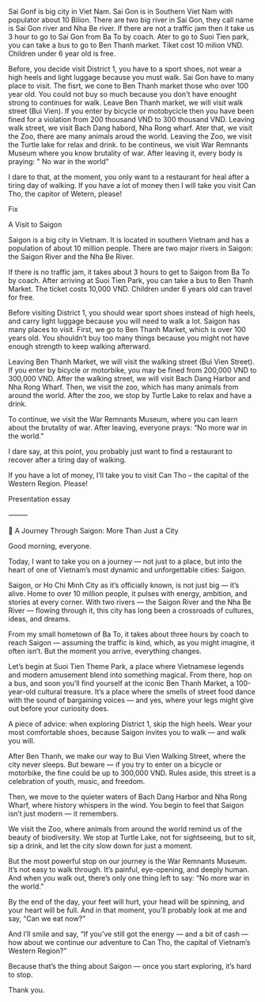 Sai Gonf is big city in Viet Nam. Sai Gon is in Southern Viet Nam with populator about 10 Bilion. There are two big river in Sai Gon, they call name is Sai Gon river and Nha Be river.
If there are not a traffic jam then it take us 3 hour to go to Sai Gon from Ba To by coach. Ater to go to Suoi Tien park, you can take a bus to go to Ben Thanh market. Tiket cost 10 milion VND. Children under 6 year old is free.

Before, you decide visit District 1, you have to a sport shoes, not wear a high heels and light luggage because you must walk. Sai Gon have to many place to visit. The fisrt, we cone to Ben Thanh market those who over 100 year old. You could not buy so much because you don't have enought strong to continues for walk. Leave Ben Thanh market, we will visit walk street (Bui Vien). If you enter by bicycle or motobycicle then you have been fined for a violation from 200 thousand VND to 300 thousand VND. Leaving walk street, we visit Bach Dang habord, Nha Rong wharf. Ater that, we visit the Zoo, there are many animals aroud the world. Leaving the Zoo, we visit the Turtle lake for relax and drink.
to be contineus, we visit War Remnants Museum where you know brutality of war. After leaving it, every body is praying: " No war in the world"

I dare to that, at the moment, you only want to a restaurant for heal after a tiring day of walking.
If you have a lot of money then I will take you visit Can Tho, the capitor of Wetern, please!

Fix

 A Visit to Saigon

Saigon is a big city in Vietnam. It is located in southern Vietnam and has a population of about 10 million people. There are two major rivers in Saigon: the Saigon River and the Nha Be River.

If there is no traffic jam, it takes about 3 hours to get to Saigon from Ba To by coach. After arriving at Suoi Tien Park, you can take a bus to Ben Thanh Market. The ticket costs 10,000 VND. Children under 6 years old can travel for free.

Before visiting District 1, you should wear sport shoes instead of high heels, and carry light luggage because you will need to walk a lot. Saigon has many places to visit. First, we go to Ben Thanh Market, which is over 100 years old. You shouldn’t buy too many things because you might not have enough strength to keep walking afterward.

Leaving Ben Thanh Market, we will visit the walking street (Bui Vien Street). If you enter by bicycle or motorbike, you may be fined from 200,000 VND to 300,000 VND. After the walking street, we will visit Bach Dang Harbor and Nha Rong Wharf. Then, we visit the zoo, which has many animals from around the world. After the zoo, we stop by Turtle Lake to relax and have a drink.

To continue, we visit the War Remnants Museum, where you can learn about the brutality of war. After leaving, everyone prays: “No more war in the world.”

I dare say, at this point, you probably just want to find a restaurant to recover after a tiring day of walking.

If you have a lot of money, I’ll take you to visit Can Tho – the capital of the Western Region. Please!

Presentation essay


⸻

🎤 A Journey Through Saigon: More Than Just a City

Good morning, everyone.

Today, I want to take you on a journey — not just to a place, but into the heart of one of Vietnam’s most dynamic and unforgettable cities: Saigon.

Saigon, or Ho Chi Minh City as it’s officially known, is not just big — it’s alive. Home to over 10 million people, it pulses with energy, ambition, and stories at every corner. With two rivers — the Saigon River and the Nha Be River — flowing through it, this city has long been a crossroads of cultures, ideas, and dreams.

From my small hometown of Ba To, it takes about three hours by coach to reach Saigon — assuming the traffic is kind, which, as you might imagine, it often isn’t. But the moment you arrive, everything changes.

Let’s begin at Suoi Tien Theme Park, a place where Vietnamese legends and modern amusement blend into something magical. From there, hop on a bus, and soon you’ll find yourself at the iconic Ben Thanh Market, a 100-year-old cultural treasure. It’s a place where the smells of street food dance with the sound of bargaining voices — and yes, where your legs might give out before your curiosity does.

A piece of advice: when exploring District 1, skip the high heels. Wear your most comfortable shoes, because Saigon invites you to walk — and walk you will.

After Ben Thanh, we make our way to Bui Vien Walking Street, where the city never sleeps. But beware — if you try to enter on a bicycle or motorbike, the fine could be up to 300,000 VND. Rules aside, this street is a celebration of youth, music, and freedom.

Then, we move to the quieter waters of Bach Dang Harbor and Nha Rong Wharf, where history whispers in the wind. You begin to feel that Saigon isn’t just modern — it remembers.

We visit the Zoo, where animals from around the world remind us of the beauty of biodiversity. We stop at Turtle Lake, not for sightseeing, but to sit, sip a drink, and let the city slow down for just a moment.

But the most powerful stop on our journey is the War Remnants Museum. It’s not easy to walk through. It’s painful, eye-opening, and deeply human. And when you walk out, there’s only one thing left to say: “No more war in the world.”

By the end of the day, your feet will hurt, your head will be spinning, and your heart will be full. And in that moment, you’ll probably look at me and say, “Can we eat now?”

And I’ll smile and say, “If you’ve still got the energy — and a bit of cash — how about we continue our adventure to Can Tho, the capital of Vietnam’s Western Region?”

Because that’s the thing about Saigon — once you start exploring, it’s hard to stop.

Thank you.


